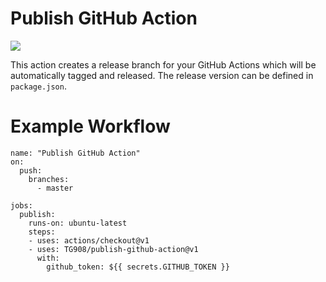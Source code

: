 # Publish GitHub Action
![](https://img.shields.io/github/v/release/tg908/publish-github-action?style=flat-square)

This action creates a release branch for your GitHub Actions which will be automatically tagged and released. The release version can be  defined in `package.json`.

# Example Workflow

```
name: "Publish GitHub Action"
on:
  push:
    branches:    
      - master

jobs:
  publish:
    runs-on: ubuntu-latest
    steps:
    - uses: actions/checkout@v1
    - uses: TG908/publish-github-action@v1
      with:
        github_token: ${{ secrets.GITHUB_TOKEN }}
```
